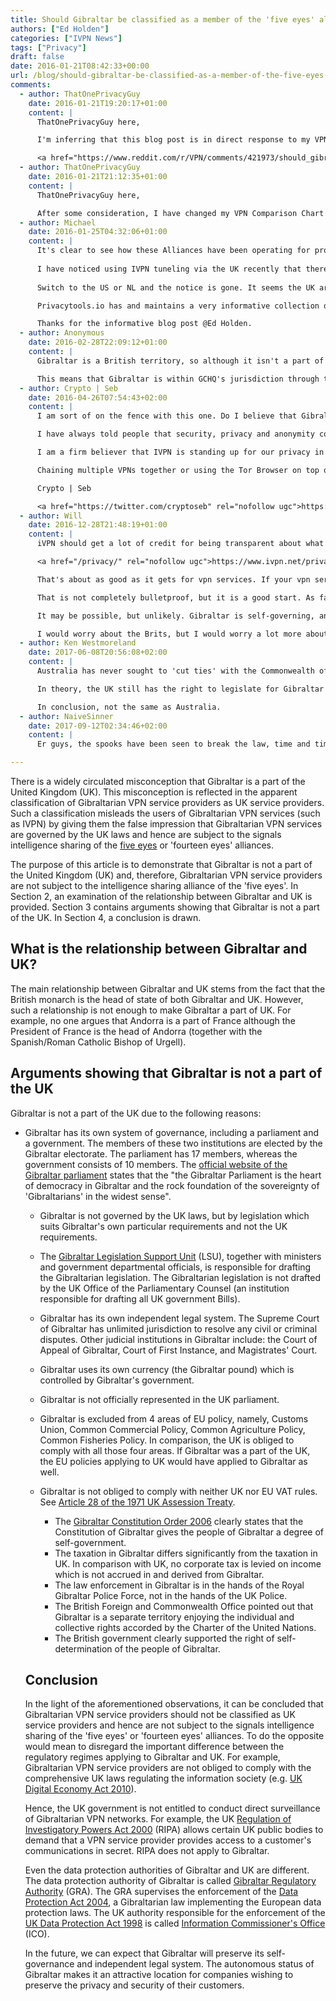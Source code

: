 ```yaml
---
title: Should Gibraltar be classified as a member of the 'five eyes' alliance?
authors: ["Ed Holden"]
categories: ["IVPN News"]
tags: ["Privacy"]
draft: false
date: 2016-01-21T08:42:33+00:00
url: /blog/should-gibraltar-be-classified-as-a-member-of-the-five-eyes-alliance/
comments:
  - author: ThatOnePrivacyGuy
    date: 2016-01-21T19:20:17+01:00
    content: |
      ThatOnePrivacyGuy here,

      I'm inferring that this blog post is in direct response to my VPN Comparison Chart in which I mark Gibraltar as a "Fourteen eyes country" (with a note explaining Gibraltar itself isn't a fourteen eyes country, but it is a British Overseas Territory of the UK, which is). I have created a thread on reddit on the /r/vpn subreddit where I will respond to questions and comments and in which I have posed the question to the community after providing the information I originally used to make this decision. The relevant thread can be found here:

      <a href="https://www.reddit.com/r/VPN/comments/421973/should_gibraltar_be_classified_as_a_fourteen_eyes/" rel="nofollow ugc">https://www.reddit.com/r/VPN/comments/421973/should_gibraltar_be_classified_as_a_fourteen_eyes/</a>
  - author: ThatOnePrivacyGuy
    date: 2016-01-21T21:12:35+01:00
    content: |
      ThatOnePrivacyGuy here,

      After some consideration, I have changed my VPN Comparison Chart in the /r/vpn sidebar to show Gibraltar NOT as a Fourteen Eyes Country, but I have left the note that was there in place as a warning for the reasons discussed in my thread.
  - author: Michael
    date: 2016-01-25T04:32:06+01:00
    content: |
      It's clear to see how these Alliances have been operating for probably longer than we realised. Australian's wanted to cut ties to the Commonwealth quite some time ago but of course that did not eventuate. Aus ticks a lot of boxes from above but that one tie to the "Commonwealth" keeps us in the FVEY's.
    
      I have noticed using IVPN tuneling via the UK recently that there have been "Read this about changes in how we handle your data" type notices on G0ggleye sites.
        
      Switch to the US or NL and the notice is gone. It seems the UK are digging their claws in. I guess most will click "Okay I got it" rather than read it.

      Privacytools.io has and maintains a very informative collection of tools and explains the 5-14 eyes agreements for anyone who is interested.

      Thanks for the informative blog post @Ed Holden.
  - author: Anonymous
    date: 2016-02-28T22:09:12+01:00
    content: |
      Gibraltar is a British territory, so although it isn't a part of the UK and has its own parliament and judiciary, the UK is still responsible for its defense and foreign policy.

      This means that Gibraltar is within GCHQ's jurisdiction through the UK's membership in the Five Eyes, the Nine Eyes, and the Fourteen Eyes.
  - author: Crypto | Seb
    date: 2016-04-26T07:54:43+02:00
    content: |
      I am sort of on the fence with this one. Do I believe that Gibraltar is able to be controlled by high authority government entities within the UK? Yes. Do I think this is at all likely to happen? No. Let me do some explaining.

      I have always told people that security, privacy and anonymity come in multiple levels. In this day and age, we can't just rely on a home security system to keep us safe and never lock our front door. The same applies for the digital world as well. In the Reddit post, someone mentioned "for OPSEC purposes.." and I immediately saw the flaw in that because one would be outright foolish to place their unconditional trust in a VPN company if it was life or prison for them.

      I am a firm believer that IVPN is standing up for our privacy in the digital world on incredible levels. I also believe they could improve the system to garner more trust from their user-base (which I would happily discuss with their admins :P). But in the end, they are a great job at providing a service that is secure and keeps who we are anonymous and what we do private. Should they receive such a high-powered lawful request to turn on logs and identify a customer, from an Intelligence agency like the GCHQ, it is you who is at fault if they are able to fulfill this request and come knocking on your door with a search warrant. Placing all your eggs in one basket is a surefire way to get owned. 

      Chaining multiple VPNs together or using the Tor Browser on top of IVPN is not only easy to do, but can only further the anonymity you acquire. **

      Crypto | Seb

      <a href="https://twitter.com/cryptoseb" rel="nofollow ugc">https://twitter.com/cryptoseb</a>
  - author: Will
    date: 2016-12-28T21:48:19+01:00
    content: |
      iVPN should get a lot of credit for being transparent about what they can and cannot do. On this topic, the crucial question is probably data retention. Can the jurisdiction of the company's incorporation compel iVPN to keep and turn over customer data, including actual internet traffic, logs, and other items related to clients? iVPN's data privacy policy is spelled out here:

      <a href="/privacy/" rel="nofollow ugc">https://www.ivpn.net/privacy/</a>

      That's about as good as it gets for vpn services. If your vpn service does not keep the data, they can't turn it over to whoever compels them to do so.

      That is not completely bulletproof, but it is a good start. As far as Gibraltar goes, it is a British Overseas Territory, and each territory has differences in how it is governed. Unlike British Crown Dependencies (the channel islands, Isle of Mann) territories can have varying degrees of separation from the UK government. If GHCQ (that large Doughnut shaped building in Cheltenham) is listening to internet traffic in and out of Gibraltar, what would they "hear"? iVPN's entry and exit node servers are not in Gibraltar. The British government is responsible for Gibraltar's defense and foreign policy, so could some part of it compel a private Gibraltarian company like iVPN to hand over client data, or force it to "split tunnel" or "mirror" their server traffic in foreign countries?

      It may be possible, but unlikely. Gibraltar is self-governing, and it would be a stretch for the Brits to ask for this. Gibraltar is pretty good when it comes to the privacy of companies incorporated there, so they would be unlikely to go along.

      I would worry about the Brits, but I would worry a lot more about the American and EU governments, and, at the moment, Spain. The EU might have good data privacy laws for individuals, but for companies like iVPN it might be different. Spain after the Brexit vote now wants "co-sovereignity" over Gibraltar, which the citizens of Gibraltar have fiercely rejected (and rightly so).
  - author: Ken Westmoreland
    date: 2017-06-08T20:56:08+02:00
    content: |
      Australia has never sought to 'cut ties' with the Commonwealth of Nations- the majority of Commonwealth members are republics, and had the referendum in 1999 gone the other way, existing agreements like the Five Eyes agreements would have remained the same.

      In theory, the UK still has the right to legislate for Gibraltar and suspend its Constitution (just as it did that of another Overseas Territory, the Turks and Caicos) whereas the 1986 Australia Act removed the UK Parliament's right to legislate for Australia - in addition, the Privy Council was also removed as Australia's highest court of appeal. 

      In conclusion, not the same as Australia.
  - author: NaiveSinner
    date: 2017-09-12T02:34:46+02:00
    content: |
      Er guys, the spooks have been seen to break the law, time and time again. That's why giving them more power is dangerous. If it's a serious case like stopping a terrorist nuke or WMD no one is going to give a sh1t, but most of the spying by volume by definition of mass surveillance, has 0% to do with that. Thus, breaking the law, it is encouraging love of the power that the technology gives them, mission-creep and corruption by power, plain and simple. An Age-old problem for humans. The same failure of restraint that some extremist is doing, just different tools and a lot more cold-blooded. So, why is the discussion about whether spying is happening under the laws of the UK / Gibraltar? What about illegally? Thus the geographic region is irrelevant! When they have secret courts where you don't get to challenge the evidence? That's dangerous, to assume that they aren't doing something, just because it is illegal to do it&#8230; With the ignorant corrupt culture in the UK today, who's to stop them? They know it's like that! Superhumans don't exist, and power corrupts, end of story. They're spooks - at least some of whom are the best professional liars in the UK, arguably. Or certainly are working hand-in-hand with their counterparts in Westminster. All this debate, implying they cannot use something against you in legal proceedings because it was gathered illegally, which is NOT a point of law in the UK. There, even cops can lie and break the law to gather evidence but the evidence is still admissible - shameful and rights-abusing but true - that "evidence must be gathered legally" is the USA you're thinking about. So, sure, RIPA and IPA don't apply (or do?) so one of the TENS of UK Gov agencies that have powers to snoop on you since RIPA (let alone the Investigatory Powers Act) won't have such an easy time doing so&#8230; but you're naive if you think they go so far into intelligence gathering via electronic means, but suddenly stop at the Gibraltan border etc. The UK maintains a whole base in Cyprus for one reason only: Sigint. Well, maybe the sexy Cypriot women help sway it, but people need to realize the mentality of these British Government / Establishment people. They are power-crazy. Now, obviously your threat model may fear none of that, it doesn't matter, etc. But they (Gov ministers) keep talking about banning encryption, guys! Like it was an any-way-near sane option to consider! Scary times, and I don't want to sow FUD, honestly. It's just&#8230; well, naivety in others is a tool they use, too, remember that.

---
```

There is a widely circulated misconception that Gibraltar is a part of the United Kingdom (UK). This misconception is reflected in the apparent classification of Gibraltarian VPN service providers as UK service providers. Such a classification misleads the users of Gibraltarian VPN services (such as IVPN) by giving them the false impression that Gibraltarian VPN services are governed by the UK laws and hence are subject to the signals intelligence sharing of the [five eyes][1] or 'fourteen eyes' alliances.
  
The purpose of this article is to demonstrate that Gibraltar is not a part of the United Kingdom (UK) and, therefore, Gibraltarian VPN service providers are not subject to the intelligence sharing alliance of the 'five eyes'. In Section 2, an examination of the relationship between Gibraltar and UK is provided. Section 3 contains arguments showing that Gibraltar is not a part of the UK. In Section 4, a conclusion is drawn. 

## What is the relationship between Gibraltar and UK?

The main relationship between Gibraltar and UK stems from the fact that the British monarch is the head of state of both Gibraltar and UK. However, such a relationship is not enough to make Gibraltar a part of UK. For example, no one argues that Andorra is a part of France although the President of France is the head of Andorra (together with the Spanish/Roman Catholic Bishop of Urgell). 

## Arguments showing that Gibraltar is not a part of the UK

Gibraltar is not a part of the UK due to the following reasons:

  * Gibraltar has its own system of governance, including a parliament and a government. The members of these two institutions are elected by the Gibraltar electorate. The parliament has 17 members, whereas the government consists of 10 members. The [official website of the Gibraltar parliament][2] states that the "the Gibraltar Parliament is the heart of democracy in Gibraltar and the rock foundation of the sovereignty of 'Gibraltarians' in the widest sense". 
      * Gibraltar is not governed by the UK laws, but by legislation which suits Gibraltar's own particular requirements and not the UK requirements.
      * The [Gibraltar Legislation Support Unit][3] (LSU), together with ministers and government departmental officials, is responsible for drafting the Gibraltarian legislation. The Gibraltarian legislation is not drafted by the UK Office of the Parliamentary Counsel (an institution responsible for drafting all UK government Bills).
      * Gibraltar has its own independent legal system. The Supreme Court of Gibraltar has unlimited jurisdiction to resolve any civil or criminal disputes. Other judicial institutions in Gibraltar include: the Court of Appeal of Gibraltar, Court of First Instance, and Magistrates' Court.
      * Gibraltar uses its own currency (the Gibraltar pound) which is controlled by Gibraltar's government.
      * Gibraltar is not officially represented in the UK parliament.
      * Gibraltar is excluded from 4 areas of EU policy, namely, Customs Union, Common Commercial Policy, Common Agriculture Policy, Common Fisheries Policy. In comparison, the UK is obliged to comply with all those four areas. If Gibraltar was a part of the UK, the EU policies applying to UK would have applied to Gibraltar as well.
      * Gibraltar is not obliged to comply with neither UK nor EU VAT rules. See [Article 28 of the 1971 UK Assession Treaty][4]. 
          * The [Gibraltar Constitution Order 2006][5] clearly states that the Constitution of Gibraltar gives the people of Gibraltar a degree of self-government.
          * The taxation in Gibraltar differs significantly from the taxation in UK. In comparison with UK, no corporate tax is levied on income which is not accrued in and derived from Gibraltar.
          * The law enforcement in Gibraltar is in the hands of the Royal Gibraltar Police Force, not in the hands of the UK Police.
          * The British Foreign and Commonwealth Office pointed out that Gibraltar is a separate territory enjoying the individual and collective rights accorded by the Charter of the United Nations.
          * The British government clearly supported the right of self-determination of the people of Gibraltar.</ul> 
        ## Conclusion
        
        In the light of the aforementioned observations, it can be concluded that Gibraltarian VPN service providers should not be classified as UK service providers and hence are not subject to the signals intelligence sharing of the 'five eyes' or 'fourteen eyes' alliances. To do the opposite would mean to disregard the important difference between the regulatory regimes applying to Gibraltar and UK. For example, Gibraltarian VPN service providers are not obliged to comply with the comprehensive UK laws regulating the information society (e.g. [UK Digital Economy Act 2010][6]).
        
        Hence, the UK government is not entitled to conduct direct surveillance of Gibraltarian VPN networks. For example, the UK [Regulation of Investigatory Powers Act 2000][7] (RIPA) allows certain UK public bodies to demand that a VPN service provider provides access to a customer's communications in secret. RIPA does not apply to Gibraltar. 
        
        Even the data protection authorities of Gibraltar and UK are different. The data protection authority of Gibraltar is called [Gibraltar Regulatory Authority][8] (GRA). The GRA supervises the enforcement of the [Data Protection Act 2004][9], a Gibraltarian law implementing the European data protection laws. The UK authority responsible for the enforcement of the [UK Data Protection Act 1998][10] is called [Information Commissioner's Office][11] (ICO). 
        
        In the future, we can expect that Gibraltar will preserve its self-governance and independent legal system. The autonomous status of Gibraltar makes it an attractive location for companies wishing to preserve the privacy and security of their customers.

 [1]: https://en.wikipedia.org/wiki/Five_Eyes
 [2]: http://www.parliament.gi/
 [3]: https://www.gibraltar.gov.gi/new/legislation-support-unit
 [4]: http://eur-lex.europa.eu/legal-content/EN/TXT/?uri=CELEX%3A62001CJ0030
 [5]: http://www.gibraltarlaws.gov.gi/constitution/Gibraltar_Constitution_Order_2006.pdf
 [6]: http://www.legislation.gov.uk/ukpga/2010/24/contents
 [7]: https://en.wikipedia.org/wiki/Regulation_of_Investigatory_Powers_Act_2000
 [8]: http://www.gra.gi/
 [9]: http://www.gibraltarlaws.gov.gi/articles/2004-01o.pdf
 [10]: http://www.legislation.gov.uk/ukpga/1998/29/contents
 [11]: https://ico.org.uk/
